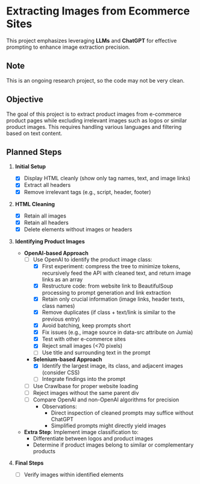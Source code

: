 # Extracting Images from Ecommerce Sites
This project emphasizes leveraging **LLMs** and **ChatGPT** for effective prompting to enhance image extraction precision.

## Note
This is an ongoing research project, so the code may not be very clean.

## Objective
The goal of this project is to extract product images from e-commerce product pages while excluding irrelevant images such as logos or similar product images. This requires handling various languages and filtering based on text content.

## Planned Steps

1. **Initial Setup**
    - [x] Display HTML cleanly (show only tag names, text, and image links)
    - [x] Extract all headers
    - [x] Remove irrelevant tags (e.g., script, header, footer)

2. **HTML Cleaning**
    - [x] Retain all images
    - [x] Retain all headers
    - [x] Delete elements without images or headers

3. **Identifying Product Images**
    - **OpenAI-based Approach**
        - [ ] Use OpenAI to identify the product image class:
            - [x] First experiment: compress the tree to minimize tokens, recursively feed the API with cleaned text, and return image links as an array
            - [x] Restructure code: from website link to BeautifulSoup processing to prompt generation and link extraction
            - [x] Retain only crucial information (image links, header texts, class names)
            - [x] Remove duplicates (if class + text/link is similar to the previous entry)
            - [x] Avoid batching, keep prompts short
            - [x] Fix issues (e.g., image source in data-src attribute on Jumia)
            - [x] Test with other e-commerce sites
            - [x] Reject small images (<70 pixels)
            - [ ] Use title and surrounding text in the prompt
        - **Selenium-based Approach**
            - [x] Identify the largest image, its class, and adjacent images (consider CSS)
            - [ ] Integrate findings into the prompt
        - [ ] Use Crawlbase for proper website loading
        - [ ] Reject images without the same parent div
        - [ ] Compare OpenAI and non-OpenAI algorithms for precision
            - Observations:
                - Direct inspection of cleaned prompts may suffice without ChatGPT
                - Simplified prompts might directly yield images
    - **Extra Step**: Implement image classification to:
        - Differentiate between logos and product images
        - Determine if product images belong to similar or complementary products

4. **Final Steps**
    - [ ] Verify images within identified elements



